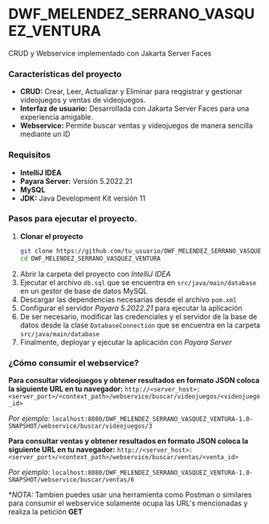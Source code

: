 # DWF_MELENDEZ_SERRANO_VASQUEZ_VENTURA

CRUD y Webservice implementado con Jakarta Server Faces

### Características del proyecto
- **CRUD:** Crear, Leer, Actualizar y Eliminar para reqgistrar y gestionar videojuegos y ventas de videojuegos.
- **Interfaz de usuario:** Desarrollada con Jakarta Server Faces para una experiencia amigable.
- **Webservice:** Permite buscar ventas y videojuegos de manera sencilla mediante un ID
  
### Requisitos
- **IntelliJ IDEA**
- **Payara Server:** Versión 5.2022.21
- **MySQL**
- **JDK:** Java Development Kit versión 11

### Pasos para ejecutar el proyecto.

1. **Clonar el proyecto**
   ```sh
   git clone https://github.com/tu_usuario/DWF_MELENDEZ_SERRANO_VASQUEZ_VENTURA.git
   cd DWF_MELENDEZ_SERRANO_VASQUEZ_VENTURA
   
2. Abrir la carpeta del proyecto con *IntelliJ IDEA*
3. Ejecutar el archivo `db.sql` que se encuentra en `src/java/main/database` en un gestor de base de datos MySQL
4. Descargar las dependencias necesarias desde el archivo `pom.xml` 
5. Configurar el servidor *Payara 5.2022.21* para ejecutar la aplicación
6. De ser necesario, modificar las credenciales y el servidor de la base de datos desde la clase `DatabaseConnection` que se encuentra en la carpeta `src/java/main/database`
7. Finalmente, deployar y ejecutar la aplicación con *Payara Server*

### ¿Cómo consumir el webservice?

**Para consultar videojuegos y obtener resultados en formato JSON coloca la siguiente URL en tu navegador:**
`http://<server_host>:<server_port>/<context_path>/webservice/buscar/videojuegos/<videojuego_id>`

*Por ejemplo:*
`localhost:8080/DWF_MELENDEZ_SERRANO_VASQUEZ_VENTURA-1.0-SNAPSHOT/webservice/buscar/videojuegos/3`

**Para consultar ventas y obtener resultados en formato JSON coloca la siguiente URL en tu navegador:**
`http://<server_host>:<server_port>/<context_path>/webservice/buscar/ventas/<venta_id>`

*Por ejemplo:*
`localhost:8080/DWF_MELENDEZ_SERRANO_VASQUEZ_VENTURA-1.0-SNAPSHOT/webservice/buscar/ventas/6`

**NOTA:* Tambien puedes usar una herramienta como Postman o similares para consumir el webservice solamente ocupa las URL's mencionadas y realiza la petición **GET**
